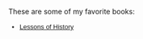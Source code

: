 <p>These are some of my favorite books:</p>
<ul style="color: rgb(51, 51, 51); line-height: 18px; font-family: Helvetica; font-size: 13px; font-style: normal; font-variant-ligatures: normal; font-variant-caps: normal; font-weight: 400; letter-spacing: normal; orphans: 2; text-align: start; text-indent: 0px; text-transform: none; white-space: normal; widows: 2; word-spacing: 0px; -webkit-text-stroke-width: 0px; text-decoration-style: initial; text-decoration-color: initial;">
    <li style="margin-bottom: 0.7em;"><a href="https://www.amazon.com/Lessons-History-Will-Durant/dp/143914995X/ref=sr_1_1?crid=17VFPQIM6J5BB&dchild=1&keywords=lessons+of+history&qid=1600144560&sprefix=lessons+of%2Caps%2C383&sr=8-1">Lessons of History</a></li>
</ul>
